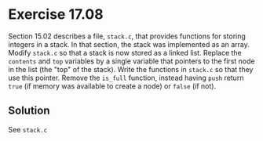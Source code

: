 # Exercise 17.08

Section 15.02 describes a file, `stack.c`, that provides functions for storing
integers in a stack. In that section, the stack was implemented as an array. Modify
`stack.c` so that a stack is now stored as a linked list. Replace the `contents`
and `top` variables by a single variable that pointers to the first node in the list
(the "top" of the stack). Write the functions in `stack.c` so that they use this
pointer. Remove the `is_full` function, instead having `push` return `true` (if
memory was available to create a node) or `false` (if not).

## Solution

See `stack.c`
